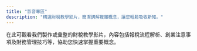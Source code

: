```yaml
---
title: "影音專區"
description: "精選財稅教學影片，簡潔講解複雜概念，讓您輕鬆吸收新知。"
---
```


在此可觀看我們製作或彙整的財稅教學影片，內容包括報稅流程解析、創業注意事項及財務管理技巧等，協助您快速掌握重要概念。